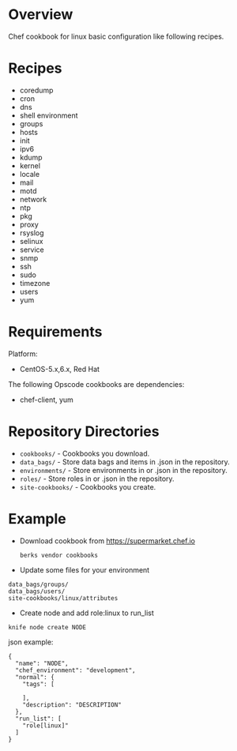 Overview
========

Chef cookbook for linux basic configuration like following recipes.

Recipes
========
* coredump
* cron
* dns
* shell environment
* groups
* hosts
* init
* ipv6
* kdump
* kernel
* locale
* mail
* motd
* network
* ntp
* pkg
* proxy
* rsyslog
* selinux
* service
* snmp
* ssh
* sudo
* timezone
* users
* yum

Requirements
============

Platform:

* CentOS-5.x,6.x, Red Hat

The following Opscode cookbooks are dependencies:

* chef-client, yum


Repository Directories
======================

* `cookbooks/` - Cookbooks you download.
* `data_bags/` - Store data bags and items in .json in the repository.
* `environments/` - Store environments in  or .json in the repository.
* `roles/` - Store roles in  or .json in the repository.
* `site-cookbooks/` - Cookbooks you create.

Example
=============

* Download cookbook from https://supermarket.chef.io

  ```
  berks vendor cookbooks
  ```

* Update some files for your environment

```
data_bags/groups/
data_bags/users/
site-cookbooks/linux/attributes
```

* Create node and add role:linux to run_list

```
knife node create NODE
```

json example:

    {
      "name": "NODE",
      "chef_environment": "development",
      "normal": {
        "tags": [

        ],
        "description": "DESCRIPTION"
      },
      "run_list": [
        "role[linux]"
      ]
    }
